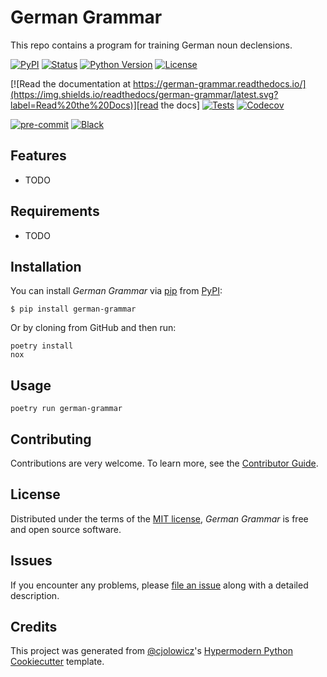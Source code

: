 # German Grammar

This repo contains a program for training German noun declensions.

[![PyPI](https://img.shields.io/pypi/v/german-grammar.svg)][pypi status]
[![Status](https://img.shields.io/pypi/status/german-grammar.svg)][pypi status]
[![Python Version](https://img.shields.io/pypi/pyversions/german-grammar)][pypi status]
[![License](https://img.shields.io/pypi/l/german-grammar)][license]

[![Read the documentation at https://german-grammar.readthedocs.io/](https://img.shields.io/readthedocs/german-grammar/latest.svg?label=Read%20the%20Docs)][read the docs]
[![Tests](https://github.com/arnesor/german-grammar/workflows/Tests/badge.svg)][tests]
[![Codecov](https://codecov.io/gh/arnesor/german-grammar/branch/main/graph/badge.svg)][codecov]

[![pre-commit](https://img.shields.io/badge/pre--commit-enabled-brightgreen?logo=pre-commit&logoColor=white)][pre-commit]
[![Black](https://img.shields.io/badge/code%20style-black-000000.svg)][black]

[pypi status]: https://pypi.org/project/german-grammar/
[read the docs]: https://german-grammar.readthedocs.io/
[tests]: https://github.com/arnesor/german-grammar/actions?workflow=Tests
[codecov]: https://app.codecov.io/gh/arnesor/german-grammar
[pre-commit]: https://github.com/pre-commit/pre-commit
[black]: https://github.com/psf/black

## Features

- TODO

## Requirements

- TODO

## Installation

You can install _German Grammar_ via [pip] from [PyPI]:

```console
$ pip install german-grammar
```

Or by cloning from GitHub and then run:

```console
poetry install
nox
```

## Usage

```console
poetry run german-grammar
```

## Contributing

Contributions are very welcome.
To learn more, see the [Contributor Guide].

## License

Distributed under the terms of the [MIT license][license],
_German Grammar_ is free and open source software.

## Issues

If you encounter any problems,
please [file an issue] along with a detailed description.

## Credits

This project was generated from [@cjolowicz]'s [Hypermodern Python Cookiecutter] template.

[@cjolowicz]: https://github.com/cjolowicz
[pypi]: https://pypi.org/
[hypermodern python cookiecutter]: https://github.com/cjolowicz/cookiecutter-hypermodern-python
[file an issue]: https://github.com/arnesor/german-grammar/issues
[pip]: https://pip.pypa.io/

<!-- github-only -->

[license]: https://github.com/arnesor/german-grammar/blob/main/LICENSE
[contributor guide]: https://github.com/arnesor/german-grammar/blob/main/CONTRIBUTING.md
[command-line reference]: https://german-grammar.readthedocs.io/en/latest/usage.html
